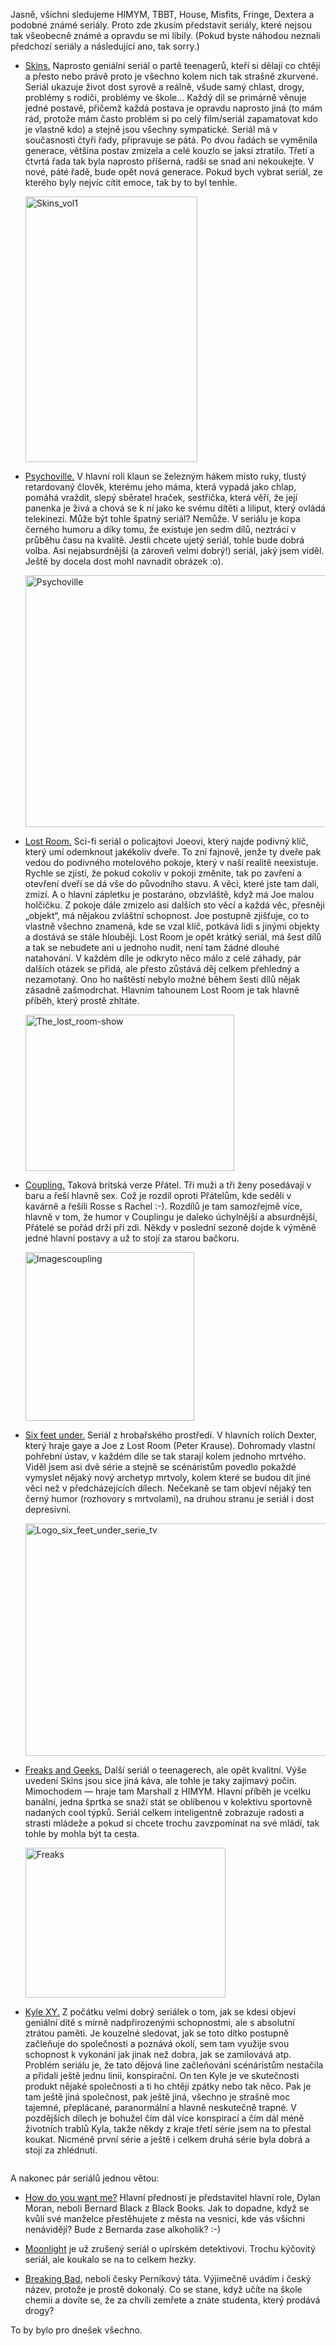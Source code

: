 Jasně, všichni sledujeme HIMYM, TBBT, House, Misfits, Fringe, Dextera a podobné známé seriály. Proto zde zkusím představit seriály, které nejsou tak všeobecně známé a opravdu se mi líbily. (Pokud byste náhodou neznali předchozí seriály a následující ano, tak sorry.)


- <a href="http://www.csfd.cz/film/229075-skins/">Skins.</a> Naprosto geniální seriál o partě teenagerů, kteří si dělají co chtějí a přesto nebo právě proto je všechno kolem nich tak strašně zkurvené. Seriál ukazuje život dost syrově a reálně, všude samý chlast, drogy, problémy s rodiči, problémy ve škole… Každý díl se primárně věnuje jedné postavě, přičemž každá postava je opravdu naprosto jiná (to mám rád, protože mám často problém si po celý film/seriál zapamatovat kdo je vlastně kdo) a stejně jsou všechny sympatické. Seriál má v současnosti čtyři řady, připravuje se pátá. Po dvou řadách se vyměnila generace, většina postav zmizela a celé kouzlo se jaksi ztratilo. Třetí a čtvrtá řada tak byla naprosto příšerná, radši se snad ani nekoukejte. V nové, páté řadě, bude opět nová generace. Pokud bych vybrat seriál, ze kterého byly nejvíc cítit emoce, tak by to byl tenhle. 


  <img alt="Skins_vol1" height="425" src="http://getfile3.posterous.com/getfile/files.posterous.com/havri/XCODSLcwbvzifKf2rglL07RqSUX0Xp5wvJmHvJaFw88xbRsEfSC2HvokQ8bK/skins_vol1.jpg" width="275" />
  

- <a href="http://www.csfd.cz/film/263991-psychoville/">Psychoville.</a> V hlavní roli klaun se železným hákem místo ruky, tlustý retardovaný člověk, kterému jeho máma, která vypadá jako chlap, pomáhá vraždit, slepý sběratel hraček, sestřička, která věří, že její panenka je živá a chová se k ní jako ke svému dítěti a liliput, který ovládá telekinezi. Může být tohle špatný seriál? Nemůže. V seriálu je kopa černého humoru a díky tomu, že existuje jen sedm dílů, neztrácí v průběhu času na kvalitě. Jestli chcete ujetý seriál, tohle bude dobrá volba. Asi nejabsurdnější (a zároveň velmi dobrý!) seriál, jaký jsem viděl. Ještě by docela dost mohl navnadit obrázek :o).

  <a href="http://getfile7.posterous.com/getfile/files.posterous.com/havri/HVJ399MFDcqcYI6APdASypm8l3oMR6hUaktY44fl8Gp8jJMQk1CGQcLE5Kdg/psychoville.jpg"><img alt="Psychoville" height="403" src="http://getfile8.posterous.com/getfile/files.posterous.com/havri/n4R0zP4ipyEMYpDzzjQOmDxGJjhYb4T5HdlHktSymmaFRFrfTWC4tPgLbWDI/psychoville.jpg.scaled.500.jpg" width="500" /></a>
  
- <a href="http://www.csfd.cz/film/226185-pokoj-c-10/">Lost Room.</a> Sci-fi seriál o policajtovi Joeovi, který najde podivný klíč, který umí odemknout jakékoliv dveře. To zní fajnově, jenže ty dveře pak vedou do podivného motelového pokoje, který v naší realitě neexistuje. Rychle se zjistí, že pokud cokoliv v pokoji změníte, tak po zavření a otevření dveří se dá vše do původního stavu. A věci, které jste tam dali, zmizí. A o hlavní zápletku je postaráno, obzvláště, když má Joe malou holčičku. Z pokoje dále zmizelo asi dalších sto věcí a každá věc, přesněji „objekt“, má nějakou zvláštní schopnost. Joe postupně zjišťuje, co to vlastně všechno znamená, kde se vzal klíč, potkává lidi s jinými objekty a dostává se stále hlouběji. Lost Room je opět krátký seriál, má šest dílů a tak se nebudete ani u jednoho nudit, není tam žádné dlouhé natahování. V každém díle je odkryto něco málo z celé záhady, pár dalších otázek se přidá, ale přesto zůstává děj celkem přehledný a nezamotaný. Ono ho naštěstí nebylo možné během šesti dílů nějak zásadně zašmodrchat. Hlavním tahounem Lost Room je tak hlavně příběh, který prostě zhltáte. 

  <img alt="The_lost_room-show" height="250" src="http://getfile2.posterous.com/getfile/files.posterous.com/havri/X3TGHFA38otx7UlCcZ2GZJMxmOFvNUXoa1W0j4oRiJWApulISnkjegupzW12/the_lost_room-show.jpg" width="334" />
  
- <a href="http://www.csfd.cz/film/158555-parovani/">Coupling.</a> Taková britská verze Přátel. Tři muži a tři ženy posedávají v baru a řeší hlavně sex. Což je rozdíl oproti Přátelům, kde seděli v kavárně a řešili Rosse s Rachel :-). Rozdílů je tam samozřejmě více, hlavně v tom, že humor v Couplingu je daleko úchylnější a absurdnější, Přátelé se pořád drží při zdi. Někdy v poslední sezoně dojde k výměně jedné hlavní postavy a už to stojí za starou bačkoru. 

  <img alt="Imagescoupling" height="270" src="http://getfile6.posterous.com/getfile/files.posterous.com/havri/KKiyylqcVjVuKcIaJUBR4PaZMXWQDt82u9PCg2pKncL3IcyLqq1bPxSFQbnY/imagescoupling.jpg" width="270" />
  
- <a href="http://www.csfd.cz/film/69297-odpocivej-v-pokoji/">Six feet under.</a> Seriál z hrobařského prostředí. V hlavních rolích Dexter, který hraje gaye a Joe z Lost Room (Peter Krause). Dohromady vlastní pohřební ústav, v každém díle se tak starají kolem jednoho mrtvého. Viděl jsem asi dvě série a stejně se scénáristům povedlo pokaždé vymyslet nějaký nový archetyp mrtvoly, kolem které se budou dít jiné věci než v předcházejících dílech. Nečekaně se tam objeví nějaký ten černý humor (rozhovory s mrtvolami), na druhou stranu je seriál i dost depresivní. 

  <a href="http://getfile1.posterous.com/getfile/files.posterous.com/havri/qZlPOt7O8d8DfJZqYXWrjekAQ11ItI8Klp9kNQUoKEt1ggX769ep9iiHi88C/logo_six_feet_under_serie_tv.jpg"><img alt="Logo_six_feet_under_serie_tv" height="372" src="http://getfile2.posterous.com/getfile/files.posterous.com/havri/Ade1cb5dejVAj1R0i3AcM4ScAJgYXbnVE6LT8RsTYoD1h3LmiGtKzXf4Y3sM/logo_six_feet_under_serie_tv.jpg.scaled.500.jpg" width="500" /></a>
  
- <a href="http://www.csfd.cz/film/70231-machri-a-sprti/">Freaks and Geeks.</a> Další seriál o teenagerech, ale opět kvalitní. Výše uvedení Skins jsou sice jiná káva, ale tohle je taky zajímavý počin. Mimochodem — hraje tam Marshall z HIMYM. Hlavní příběh je vcelku banální, jedna šprtka se snaží stát se oblíbenou v kolektivu sportovně nadaných cool týpků. Seriál celkem inteligentně zobrazuje radosti a strasti mládeže a pokud si chcete trochu zavzpomínat na své mládí, tak tohle by mohla být ta cesta. 

  <img alt="Freaks" height="240" src="http://getfile6.posterous.com/getfile/files.posterous.com/havri/eNVwnsze2O9E5mijwNMzOsx5s5kRfM5tRRcySNTAv19RT7h628Q12hOn8C32/freaks.jpg" width="320" />

- <a href="http://www.csfd.cz/film/224357-kyle-xy/">Kyle XY.</a> Z počátku velmi dobrý seriálek o tom, jak se kdesi objeví geniální dítě s mírně nadpřirozenými schopnostmi, ale s absolutní ztrátou paměti. Je kouzelné sledovat, jak se toto dítko postupně začleňuje do společnosti a poznává okolí, sem tam využije svou schopnost k vykonání jak jinak než dobra, jak se zamilovává atp. Problém seriálu je, že tato dějová line začleňování scénáristům nestačila a přidali ještě jednu linii, konspirační. On ten Kyle je ve skutečnosti produkt nějaké společnosti a ti ho chtějí zpátky nebo tak něco. Pak je tam ještě jiná společnost, pak ještě jiná, všechno je strašně moc tajemné, přeplácané, paranormální a hlavně neskutečně trapné. V pozdějších dílech je bohužel čím dál více konspirací a čím dál méně životních trablů Kyla, takže někdy z kraje třetí série jsem na to přestal koukat. Nicméně první série a ještě i celkem druhá série byla dobrá a stojí za zhlédnutí. 

  <img src="http://3.bp.blogspot.com/_tgKFzashBTA/STUT_EEHJEI/AAAAAAAAABU/uXBMJ8SeMb8/s400/kyle-xy.jpg" alt="" />

A nakonec pár seriálů jednou větou: 

- <a href="http://www.csfd.cz/film/75711-how-do-you-want-me/">How do you want me?</a> Hlavní předností je představitel hlavní role, Dylan Moran, neboli Bernard Black z Black Books. Jak to dopadne, když se kvůli své manželce přestěhujete z města na vesnici, kde vás všichni nenávidějí? Bude z Bernarda zase alkoholik? :-) 



- <a href="http://www.csfd.cz/film/234530-za-svitu-mesice/">Moonlight</a> je už zrušený seriál o upírském detektivovi. Trochu kýčovitý seriál, ale koukalo se na to celkem hezky. 



- <a href="http://www.csfd.cz/film/237486-pernikovy-tata/">Breaking Bad</a>, neboli česky Perníkový táta. Výjimečně uvádím i český název, protože je prostě dokonalý. Co se stane, když učíte na škole chemii a dovíte se, že za chvíli zemřete a znáte studenta, který prodává drogy? 

To by bylo pro dnešek všechno. 
  
